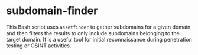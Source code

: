 # subdomain-finder
This Bash script uses `assetfinder` to gather subdomains for a given domain and then filters the results to only include subdomains belonging to the target domain. It is a useful tool for initial reconnaissance during penetration testing or OSINT activities.
